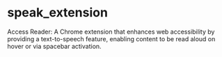 # speak_extension
Access Reader: A Chrome extension that enhances web accessibility by providing a text-to-speech feature, enabling content to be read aloud on hover or via spacebar activation.
